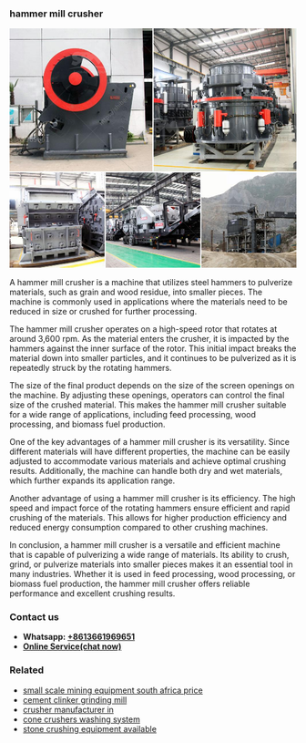 <h3>hammer mill crusher</h3><img src='1708589604.jpg' alt=''><p>A hammer mill crusher is a machine that utilizes steel hammers to pulverize materials, such as grain and wood residue, into smaller pieces. The machine is commonly used in applications where the materials need to be reduced in size or crushed for further processing.</p><p>The hammer mill crusher operates on a high-speed rotor that rotates at around 3,600 rpm. As the material enters the crusher, it is impacted by the hammers against the inner surface of the rotor. This initial impact breaks the material down into smaller particles, and it continues to be pulverized as it is repeatedly struck by the rotating hammers.</p><p>The size of the final product depends on the size of the screen openings on the machine. By adjusting these openings, operators can control the final size of the crushed material. This makes the hammer mill crusher suitable for a wide range of applications, including feed processing, wood processing, and biomass fuel production.</p><p>One of the key advantages of a hammer mill crusher is its versatility. Since different materials will have different properties, the machine can be easily adjusted to accommodate various materials and achieve optimal crushing results. Additionally, the machine can handle both dry and wet materials, which further expands its application range.</p><p>Another advantage of using a hammer mill crusher is its efficiency. The high speed and impact force of the rotating hammers ensure efficient and rapid crushing of the materials. This allows for higher production efficiency and reduced energy consumption compared to other crushing machines.</p><p>In conclusion, a hammer mill crusher is a versatile and efficient machine that is capable of pulverizing a wide range of materials. Its ability to crush, grind, or pulverize materials into smaller pieces makes it an essential tool in many industries. Whether it is used in feed processing, wood processing, or biomass fuel production, the hammer mill crusher offers reliable performance and excellent crushing results.</p><h3>Contact us</h3><ul><li><strong>Whatsapp:&nbsp;<a href="https://wa.me/8613661969651">+8613661969651</a></strong></li><li><a href="https://swt.shibang-china.com/?git&amp;zhl&amp;hammer mill crusher"><strong>Online Service(chat now)</strong></a></li></ul><h3>Related</h3><ul><li><a href='small scale mining equipment south africa price.md'>small scale mining equipment south africa price</a></li><li><a href='cement clinker grinding mill.md'>cement clinker grinding mill</a></li><li><a href='crusher manufacturer in.md'>crusher manufacturer in</a></li><li><a href='cone crushers washing system.md'>cone crushers washing system</a></li><li><a href='stone crushing equipment available.md'>stone crushing equipment available</a></li></ul>